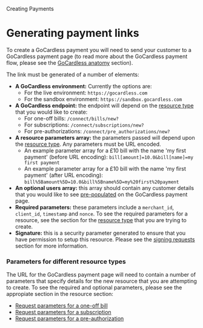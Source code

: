 <h0>Creating Payments</h0>

# Generating payment links

To create a GoCardless payment you will need to send your customer to a GoCardless payment page (to read more about the GoCardless payment flow, please see the [GoCardless anatomy](#gocardless-anatomy) section). 

The link must be generated of a number of elements:

* __A GoCardless environment:__ Currently the options are:
    * For the live environment: `https://gocardless.com`
    * For the sandbox environment: `https://sandbox.gocardless.com`
* __A GoCardless endpoint:__ the endpoint will depend on the [resource type](#gocardless-anatomy) that you would like to create:
    * For one-off bills: `/connect/bills/new?`
    * For subscriptions: `/connect/subscriptions/new?`
    * For pre-authorizations: `/connect/pre_authorizations/new?`
* __A resource parameters array:__ the parameters passed will depend upon the [resource type](#resource-parameters). Any parameters must be URL encoded.
    * An example parameter array for a £10 bill with the name 'my first payment' (before URL encoding): `bill[amount]=10.0&bill[name]=my first payment`
    * An example parameter array for a £10 bill with the name 'my first payment' (after URL encoding): `bill%5Bamount%5D=10.0&bill%5Bname%5D=my%20first%20payment`
* __An optional users array:__ this array should contain any customer details that you would like to see [pre-populated](#pre-populating-information) on the GoCardless payment page.
* __Required parameters:__ these parameters include a `merchant_id`, `client_id`, `timestamp` and `nonce`. To see the required parameters for a resource, see the section for the [resource type](#resource-parameters) that you are trying to create.
* __Signature:__ this is a security parameter generated to ensure that you have permission to setup this resource. Please see the [signing requests](#signing-requests) section for more information.


### <a name="resource-parameters"></a> Parameters for different resource types

The URL for the GoCardless payment page will need to contain a number of parameters that specify details for the new resource that you are attempting to create. To see the required and optional parameters, please see the appropiate section in the resource section:

* [Request parameters for a one-off bill](#create-a-one-off-bill)
* [Request parameters for a subscription](#create-a-subscription)
* [Request parameters for a pre-authorization](#create-a-pre-auth)

